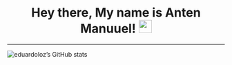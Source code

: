 
<h1 align="center"> 
  Hey there, My name is Anten Manuuel!
  <img src="https://media.giphy.com/media/hvRJCLFzcasrR4ia7z/giphy.gif" width="30px"/>
</h1>

----

![eduardoloz’s GitHub stats](https://github-readme-stats.vercel.app/api?username=antenmanuuel_icons=true&theme=dark)






